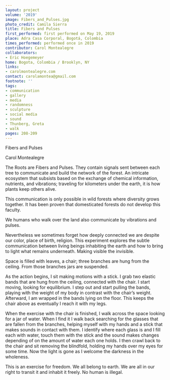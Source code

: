 ```yaml
---
layout: project
volume: '2019'
image: Fibers_and_Pulses.jpg
photo_credit: Camila Sierra
title: Fibers and Pulses
first_performed: first performed on May 19, 2019
place: Adra Casa Corporal, Bogotá, Colombia
times_performed: performed once in 2019
contributor: Carol Montealegre
collaborators:
- Eric Hoegemeyer
home: Bogota, Colombia / Brooklyn, NY
links:
- carolmontealegre.com
contact: carolamontea@gmail.com
footnote: ''
tags:
- communication
- gallery
- media
- randomness
- sculpture
- social media
- sound
- Thunberg, Greta
- walk
pages: 208-209
---
```



Fibers and Pulses

Carol Montealegre

The Roots are Fibers and Pulses. They contain signals sent between each tree to communicate and build the network of the forest. An intricate ecosystem that subsists based on the exchange of chemical information, nutrients, and vibrations; traveling for kilometers under the earth, it is how plants keep others alive.

This communication is only possible in wild forests where diversity grows together. It has been proven that domesticated forests do not develop this faculty.

We humans who walk over the land also communicate by vibrations and pulses.

Nevertheless we sometimes forget how deeply connected we are despite our color, place of birth, religion. This experiment explores the subtle communication between living beings inhabiting the earth and how to bring to light what remains underneath. Making visible the invisible.

Space is filled with leaves, a chair; three branches are hung from the ceiling. From those branches jars are suspended.

As the action begins, I sit making motions with a stick. I grab two elastic bands that are hung from the ceiling, connected with the chair. I start moving, looking for equilibrium. I step out and start pulling the bands, playing with the weight of my body in contrast with the chair’s weight. Afterward, I am wrapped in the bands lying on the floor. This keeps the chair above as eventually I reach it with my legs.

When the exercise with the chair is finished, I walk across the space looking for a jar of water. When I find it I walk back searching for the glasses that are fallen from the branches, helping myself with my hands and a stick that makes sounds in contact with them. I identify where each glass is and I fill each with water, touch them with the stick and the sound makes changes depending of on the amount of water each one holds. I then crawl back to the chair and sit removing the blindfold, holding my hands over my eyes for some time. Now the light is gone as I welcome the darkness in the wholeness.

This is an exercise for freedom. We all belong to earth. We are all in our right to transit it and inhabit it freely. No human is illegal.
